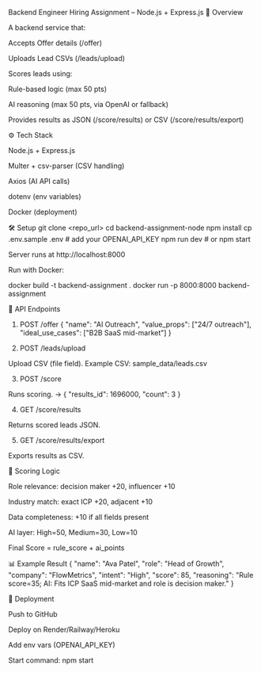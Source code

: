 Backend Engineer Hiring Assignment – Node.js + Express.js
📌 Overview

A backend service that:

Accepts Offer details (/offer)

Uploads Lead CSVs (/leads/upload)

Scores leads using:

Rule-based logic (max 50 pts)

AI reasoning (max 50 pts, via OpenAI or fallback)

Provides results as JSON (/score/results) or CSV (/score/results/export)

⚙️ Tech Stack

Node.js + Express.js

Multer + csv-parser (CSV handling)

Axios (AI API calls)

dotenv (env variables)

Docker (deployment)

🛠️ Setup
git clone <repo_url>
cd backend-assignment-node
npm install
cp .env.sample .env   # add your OPENAI_API_KEY
npm run dev           # or npm start


Server runs at http://localhost:8000

Run with Docker:

docker build -t backend-assignment .
docker run -p 8000:8000 backend-assignment

🔌 API Endpoints
1. POST /offer
{ "name": "AI Outreach", "value_props": ["24/7 outreach"], "ideal_use_cases": ["B2B SaaS mid-market"] }

2. POST /leads/upload

Upload CSV (file field). Example CSV: sample_data/leads.csv

3. POST /score

Runs scoring. → { "results_id": 1696000, "count": 3 }

4. GET /score/results

Returns scored leads JSON.

5. GET /score/results/export

Exports results as CSV.

🧮 Scoring Logic

Role relevance: decision maker +20, influencer +10

Industry match: exact ICP +20, adjacent +10

Data completeness: +10 if all fields present

AI layer: High=50, Medium=30, Low=10

Final Score = rule_score + ai_points

📊 Example Result
{
  "name": "Ava Patel",
  "role": "Head of Growth",
  "company": "FlowMetrics",
  "intent": "High",
  "score": 85,
  "reasoning": "Rule score=35; AI: Fits ICP SaaS mid-market and role is decision maker."
}

🚀 Deployment

Push to GitHub

Deploy on Render/Railway/Heroku

Add env vars (OPENAI_API_KEY)

Start command: npm start
